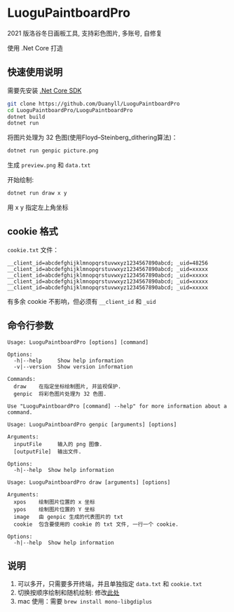 # LuoguPaintboardPro

2021 版洛谷冬日画板工具, 支持彩色图片, 多账号, 自修复

使用 .Net Core 打造

## 快速使用说明

需要先安装 [.Net Core SDK](https://dotnet.microsoft.com/download)

```sh
git clone https://github.com/Duanyll/LuoguPaintboardPro
cd LuoguPaintboardPro/LuoguPaintboardPro
dotnet build
dotnet run
```

将图片处理为 32 色图(使用Floyd–Steinberg_dithering算法)：

```sh
dotnet run genpic picture.png
```
生成 `preview.png` 和 `data.txt`

开始绘制:

```sh
dotnet run draw x y 
```

用 x y 指定左上角坐标

## cookie 格式

`cookie.txt` 文件：

```
__client_id=abcdefghijklmnopqrstuvwxyz1234567890abcd; _uid=48256
__client_id=abcdefghijklmnopqrstuvwxyz1234567890abcd; _uid=xxxxx
__client_id=abcdefghijklmnopqrstuvwxyz1234567890abcd; _uid=xxxxx
__client_id=abcdefghijklmnopqrstuvwxyz1234567890abcd; _uid=xxxxx
__client_id=abcdefghijklmnopqrstuvwxyz1234567890abcd; _uid=xxxxx
```

有多余 cookie 不影响，但必须有 `__client_id` 和 `_uid`

## 命令行参数

```
Usage: LuoguPaintboardPro [options] [command]

Options:
  -h|--help     Show help information
  -v|--version  Show version information

Commands:
  draw    在指定坐标绘制图片, 并监视保护.
  genpic  将彩色图片处理为 32 色图.

Use "LuoguPaintboardPro [command] --help" for more information about a command.

Usage: LuoguPaintboardPro genpic [arguments] [options]

Arguments:
  inputFile     输入的 png 图像.
  [outputFile]  输出文件.

Options:
  -h|--help  Show help information

Usage: LuoguPaintboardPro draw [arguments] [options]

Arguments:
  xpos    绘制图片位置的 x 坐标
  ypos    绘制图片位置的 Y 坐标
  image   由 genpic 生成的代表图片的 txt
  cookie  包含要使用的 cookie 的 txt 文件, 一行一个 cookie.

Options:
  -h|--help  Show help information
```

## 说明


1. 可以多开，只需要多开终端，并且单独指定 `data.txt` 和 `cookie.txt`
2. 切换按顺序绘制和随机绘制: 修改[此处](https://github.com/Duanyll/LuoguPaintboardPro/blob/ecd0663450c04b868dc98e15e9cfb1eb46ac1d84/LuoguPaintboardPro/PointToDraw.cs#L30)
3. mac 使用：需要 `brew install mono-libgdiplus`
